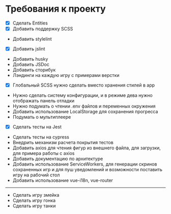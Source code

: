# Требования к проекту

- [x] Сделать Entities
- [x] Добавить поддержку SCSS
- Добавить stylelint
- [x] Добавить jslint
- Добавить husky
- Добавить JSDoc
- Добавить сторибук
- Лэндинги на каждую игру с примерами верстки
- [x] Глобальный SCSS нужно сделать вместо хранения стилей в app
- Нужно сделать систему конфигурации, и в режиме дева нужно отображать панель отладки
- Нужно подумать о чтении .env файлов и переменных окружения
- Добавить использование LocalStorage для сохранения прогресса
- Подумать о мультиплеере
- [x] Сделать тесты на Jest
- Сделать тесты на cypress
- Внедрить механизм расчета покрытия тестов
- Добавить axios для чтения фигур из внешнего файла, для загрузки, для примера работы с axios
- Добавить документацию по архитектуре
- Добавить использование ServiceWorkers, для генерации скринов сохраненных игр и для пуш уведомлений и возможности поставить игру на рабочий стол
- Добавить использование vue-i18n, vue-router

---

- Сделать игру змейка
- Сделать игру гонка
- Сделать игру танки
